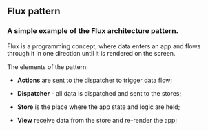 ## Flux pattern

### A simple example of the Flux architecture pattern.

Flux is a programming concept, where data enters an app and flows through it in one direction until it is rendered on the screen.

The elements of the pattern:

- **Actions** are sent to the dispatcher to trigger data flow;

- **Dispatcher** - all data is dispatched and sent to the stores;

- **Store** is the place where the app state and logic are held;

- **View** receive data from the store and re-render the app;
